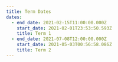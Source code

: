 ```yaml
---
title: Term Dates
dates:
  - end_date: 2021-02-15T11:00:00.000Z
    start_date: 2021-02-01T23:53:50.593Z
    title: Term 1
  - end_date: 2021-07-08T12:00:00.000Z
    start_date: 2021-05-03T00:56:58.086Z
    title: Term 2
---
```


